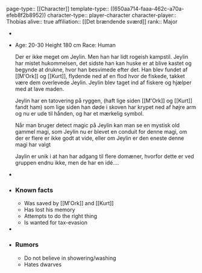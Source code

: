 page-type:: [[Character]]
template-type:: ((650aa714-faaa-462c-a70a-efeb8f2b8952))
character-type:: player-character
character-player:: Thobias
alive:: true
affiliation:: [[Det brændende sværd]] 
rank:: Major

-
- Age: 20-30
  Height 180 cm
  Race: Human
  
  Der er ikke meget om Jeylin. Men han har lidt rogeish kampstil. Jeylin har mistet hukommelsen, det sidste han kan huske er at blive kastet og begynde at drukne, hvor han besvimede efter det. Han blev fundet af [[M'Ork]] og [[Kurt]], flydende ned af en flod hvor de fiskede, takket være dem overlevede Jeylin. Jeylin blev taget ind af fiskere og hjælper med at lave maden.
  
  Jeylin har en tatovering på ryggen, (haft lige siden [[M'Ork]] og [[Kurt]] fandt ham) som lige siden han døde i skoven har krypet ned af højre arm og nu er ude til hånden, og har et mærkelig symbol.
  
  Når man bruger detect magic på Jeylin kan man se en mystisk old gammel magi, som Jeylin nu er blevet en conduit for denne magi, om der er flere er ikke godt at vide, eller om Jeylin er den eneste denne magi har valgt

  Jaylin er unik i at han har adgang til flere domæner, hvorfor dette er ved gruppen endnu ikke, men de har en idé....
-
- ### Known facts
	- Was saved by [[M'Ork]] and [[Kurt]]
	- Has lost his memory
	- Attempts to do the right thing
	- Is wanted for tax-evasion
-
- ### Rumors
	- Do not believe in showering/washing
	- Hates dwarves
